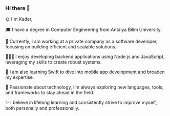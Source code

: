 ### Hi there 👋

🌞 I'm Kader,

🎓 I have a degree in Computer Engineering from Antalya Bilim University.

💼 Currently, I am working at a private company as a software developer, focusing on building efficient and scalable solutions.

👨🏽‍💻 I enjoy developing backend applications using Node.js and JavaScript, leveraging my skills to create robust systems.

🍎 I am also learning Swift to dive into mobile app development and broaden my expertise.

🌱 Passionate about technology, I’m always exploring new languages, tools, and frameworks to stay ahead in the field.

✨ I believe in lifelong learning and consistently strive to improve myself, both personally and professionally.
